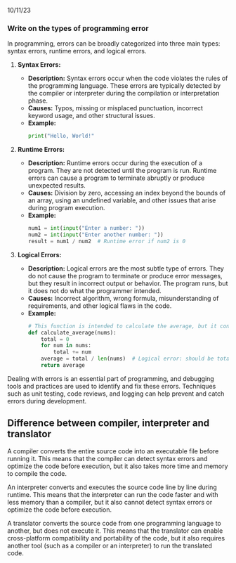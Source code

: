 10/11/23
### Write on the types of programming error

In programming, errors can be broadly categorized into three main types: syntax errors, runtime errors, and logical errors.

1. **Syntax Errors:**
   - **Description:** Syntax errors occur when the code violates the rules of the programming language. These errors are typically detected by the compiler or interpreter during the compilation or interpretation phase.
   - **Causes:** Typos, missing or misplaced punctuation, incorrect keyword usage, and other structural issues.
   - **Example:**
     ```python
     print("Hello, World!"
     ```

2. **Runtime Errors:**
   - **Description:** Runtime errors occur during the execution of a program. They are not detected until the program is run. Runtime errors can cause a program to terminate abruptly or produce unexpected results.
   - **Causes:** Division by zero, accessing an index beyond the bounds of an array, using an undefined variable, and other issues that arise during program execution.
   - **Example:**
     ```python
     num1 = int(input("Enter a number: "))
     num2 = int(input("Enter another number: "))
     result = num1 / num2  # Runtime error if num2 is 0
     ```

3. **Logical Errors:**
   - **Description:** Logical errors are the most subtle type of errors. They do not cause the program to terminate or produce error messages, but they result in incorrect output or behavior. The program runs, but it does not do what the programmer intended.
   - **Causes:** Incorrect algorithm, wrong formula, misunderstanding of requirements, and other logical flaws in the code.
   - **Example:**
     ```python
     # This function is intended to calculate the average, but it contains a logical error
     def calculate_average(nums):
         total = 0
         for num in nums:
             total += num
         average = total / len(nums)  # Logical error: should be total / len(nums)
         return average
     ```

Dealing with errors is an essential part of programming, and debugging tools and practices are used to identify and fix these errors. Techniques such as unit testing, code reviews, and logging can help prevent and catch errors during development.




## Difference between compiler, interpreter and translator


A compiler converts the entire source code into an executable file before running it. This means that the compiler can detect syntax errors and optimize the code before execution, but it also takes more time and memory to compile the code.

An interpreter converts and executes the source code line by line during runtime. This means that the interpreter can run the code faster and with less memory than a compiler, but it also cannot detect syntax errors or optimize the code before execution.

A translator converts the source code from one programming language to another, but does not execute it. This means that the translator can enable cross-platform compatibility and portability of the code, but it also requires another tool (such as a compiler or an interpreter) to run the translated code.